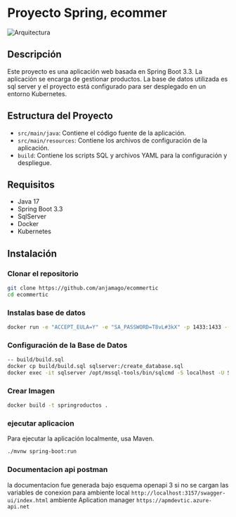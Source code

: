 # Proyecto Spring, ecommer

![Arquitectura](path/to/your/architecture/image.png)

## Descripción

Este proyecto es una aplicación web basada en Spring Boot 3.3. La aplicación se encarga de gestionar productos. La base de datos utilizada es sql server y el proyecto está configurado para ser desplegado en un entorno Kubernetes.

## Estructura del Proyecto

- `src/main/java`: Contiene el código fuente de la aplicación.
- `src/main/resources`: Contiene los archivos de configuración de la aplicación.
- `build`: Contiene los scripts SQL y archivos YAML para la configuración y despliegue.

## Requisitos

- Java 17
- Spring Boot 3.3
- SqlServer
- Docker
- Kubernetes

## Instalación

### Clonar el repositorio

```bash
git clone https://github.com/anjamago/ecommertic
cd ecommertic
```

### Instalas base de datos 
```bash
docker run -e "ACCEPT_EULA=Y" -e "SA_PASSWORD=T8vL#3kX" -p 1433:1433 --name sqlserver -d mcr.microsoft.com/mssql/server:2022-latest

```

### Configuración de la Base de Datos
```bash
-- build/build.sql
docker cp build/build.sql sqlserver:/create_database.sql
docker exec -it sqlserver /opt/mssql-tools/bin/sqlcmd -S localhost -U SA -P T8vL#3kX! -i /create_database.sql
```

### Crear Imagen 
```bash
docker build -t springroductos .
```

### ejecutar aplicacion 
Para ejecutar la aplicación localmente, usa Maven.
```bash
./mvnw spring-boot:run
```


### Documentacion api postman
la documentacion fue generada bajo esquema openapi 3 
si no se cargan las variables de conexion 
para ambiente local 
``http://localhost:3157/swagger-ui/index.html``
ambiente Aplication manager
``https://apmdevtic.azure-api.net``